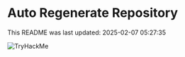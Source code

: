 # Auto Regenerate Repository

This README was last updated: 2025-02-07 05:27:35

 ![TryHackMe](https://tryhackme.com/badge/533634)